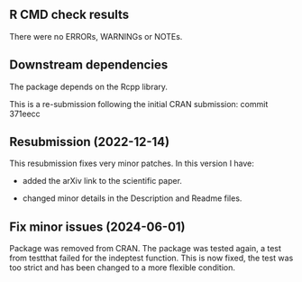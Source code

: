 ## R CMD check results
There were no ERRORs, WARNINGs or NOTEs. 

## Downstream dependencies
The package depends on the Rcpp library.

This is a re-submission following the initial CRAN submission: commit 371eecc

## Resubmission (2022-12-14)
This resubmission fixes very minor patches. In this version I have:

- added the arXiv link to the scientific paper.

- changed minor details in the Description and Readme files.

## Fix minor issues (2024-06-01)
Package was removed from CRAN. The package was tested again, a test from testthat 
failed for the indeptest function. This is now fixed, the test was too strict 
and has been changed to a more flexible condition.




